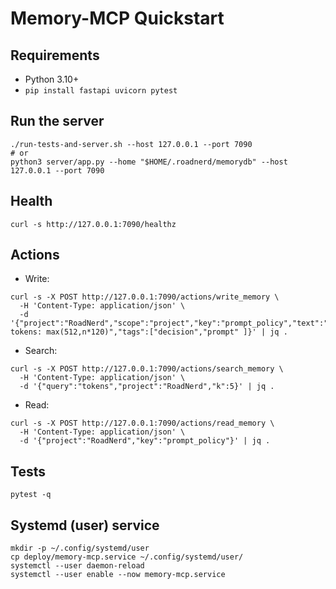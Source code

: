 # Memory-MCP Quickstart

## Requirements
- Python 3.10+
- `pip install fastapi uvicorn pytest`

## Run the server
```
./run-tests-and-server.sh --host 127.0.0.1 --port 7090
# or
python3 server/app.py --home "$HOME/.roadnerd/memorydb" --host 127.0.0.1 --port 7090
```

## Health
```
curl -s http://127.0.0.1:7090/healthz
```

## Actions
- Write:
```
curl -s -X POST http://127.0.0.1:7090/actions/write_memory \
  -H 'Content-Type: application/json' \
  -d '{"project":"RoadNerd","scope":"project","key":"prompt_policy","text":"Dynamic tokens: max(512,n*120)","tags":["decision","prompt" ]}' | jq .
```

- Search:
```
curl -s -X POST http://127.0.0.1:7090/actions/search_memory \
  -H 'Content-Type: application/json' \
  -d '{"query":"tokens","project":"RoadNerd","k":5}' | jq .
```

- Read:
```
curl -s -X POST http://127.0.0.1:7090/actions/read_memory \
  -H 'Content-Type: application/json' \
  -d '{"project":"RoadNerd","key":"prompt_policy"}' | jq .
```

## Tests
```
pytest -q
```

## Systemd (user) service
```
mkdir -p ~/.config/systemd/user
cp deploy/memory-mcp.service ~/.config/systemd/user/
systemctl --user daemon-reload
systemctl --user enable --now memory-mcp.service
```
